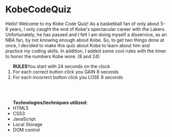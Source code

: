 # KobeCodeQuiz

Hello! Welcome to my Kobe Code Quiz! As a basketball fan of only about 5-6 years, I only caught the end of Kobe's spectacular career with the Lakers. Unfortunately, he has passed and I felt I am doing myself a disservice, as an NBA fan, by not knowing enough about Kobe. So, to get two things done at once, I decided to make this quiz about Kobe to learn about him and practice my coding skills. In addition, I added some cool rules with the timer to honor the numbers Kobe wore. (8 and 24)

<ol><strong>RULES</strong
  <li>You start with 24 seconds on the clock</li>
  <li>For each correct button click you GAIN 8 seconds</li>
  <li>For each incorrect button click you LOSE 8 seconds</li></ol><br><br>

<ul><strong>Technologies/techniques utilized:</strong>
  <li>HTML5</li>
  <li>CSS3</li>
  <li>JavaScript</li>
  <li>Local Storage</li>
  <li>DOM control</li>
